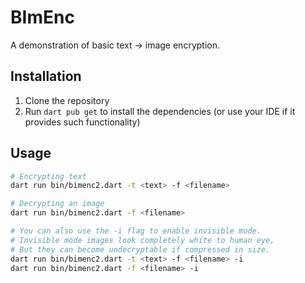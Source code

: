 # BImEnc
A demonstration of basic text → image encryption.

## Installation
1. Clone the repository
2. Run `dart pub get` to install the dependencies (or use your IDE if it provides such functionality)

## Usage
``` bash
# Encrypting text
dart run bin/bimenc2.dart -t <text> -f <filename>

# Decrypting an image
dart run bin/bimenc2.dart -f <filename>

# You can also use the -i flag to enable invisible mode.
# Invisible mode images look completely white to human eye,
# But they can become undecryptable if compressed in size.
dart run bin/bimenc2.dart -t <text> -f <filename> -i
dart run bin/bimenc2.dart -f <filename> -i
```
